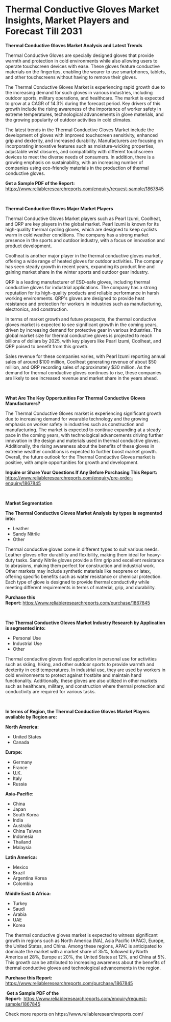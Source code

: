<p><h1>Thermal Conductive Gloves Market Insights, Market Players and Forecast Till 2031</h1></p><p><strong>Thermal Conductive Gloves Market Analysis and Latest Trends</strong></p>
<p><p>Thermal Conductive Gloves are specially designed gloves that provide warmth and protection in cold environments while also allowing users to operate touchscreen devices with ease. These gloves feature conductive materials on the fingertips, enabling the wearer to use smartphones, tablets, and other touchscreens without having to remove their gloves.</p><p>The Thermal Conductive Gloves Market is experiencing rapid growth due to the increasing demand for such gloves in various industries, including outdoor sports, military operations, and healthcare. The market is expected to grow at a CAGR of 14.3% during the forecast period. Key drivers of this growth include the rising awareness of the importance of worker safety in extreme temperatures, technological advancements in glove materials, and the growing popularity of outdoor activities in cold climates.</p><p>The latest trends in the Thermal Conductive Gloves Market include the development of gloves with improved touchscreen sensitivity, enhanced grip and dexterity, and increased durability. Manufacturers are focusing on incorporating innovative features such as moisture-wicking properties, adjustable wrist closures, and compatibility with different touchscreen devices to meet the diverse needs of consumers. In addition, there is a growing emphasis on sustainability, with an increasing number of companies using eco-friendly materials in the production of thermal conductive gloves.</p></p>
<p><strong>Get a Sample PDF of the Report:&nbsp;</strong> <a href="https://www.reliableresearchreports.com/enquiry/request-sample/1867845">https://www.reliableresearchreports.com/enquiry/request-sample/1867845</a></p>
<p>&nbsp;</p>
<p><strong>Thermal Conductive Gloves Major Market Players</strong></p>
<p><p>Thermal Conductive Gloves Market players such as Pearl Izumi, Coolheat, and QRP are key players in the global market. Pearl Izumi is known for its high-quality thermal cycling gloves, which are designed to keep cyclists warm in cold weather conditions. The company has a strong market presence in the sports and outdoor industry, with a focus on innovation and product development.</p><p>Coolheat is another major player in the thermal conductive gloves market, offering a wide range of heated gloves for outdoor activities. The company has seen steady growth in recent years, expanding its product line and gaining market share in the winter sports and outdoor gear industry.</p><p>QRP is a leading manufacturer of ESD-safe gloves, including thermal conductive gloves for industrial applications. The company has a strong reputation for its high-quality products and reliable performance in harsh working environments. QRP's gloves are designed to provide heat resistance and protection for workers in industries such as manufacturing, electronics, and construction.</p><p>In terms of market growth and future prospects, the thermal conductive gloves market is expected to see significant growth in the coming years, driven by increasing demand for protective gear in various industries. The global market size for thermal conductive gloves is projected to reach billions of dollars by 2025, with key players like Pearl Izumi, Coolheat, and QRP poised to benefit from this growth.</p><p>Sales revenue for these companies varies, with Pearl Izumi reporting annual sales of around $100 million, Coolheat generating revenue of about $50 million, and QRP recording sales of approximately $30 million. As the demand for thermal conductive gloves continues to rise, these companies are likely to see increased revenue and market share in the years ahead.</p></p>
<p>&nbsp;</p>
<p><strong>What Are The Key Opportunities For Thermal Conductive Gloves Manufacturers?</strong></p>
<p><p>The Thermal Conductive Gloves market is experiencing significant growth due to increasing demand for wearable technology and the growing emphasis on worker safety in industries such as construction and manufacturing. The market is expected to continue expanding at a steady pace in the coming years, with technological advancements driving further innovation in the design and materials used in thermal conductive gloves. Additionally, the rising awareness about the benefits of these gloves in extreme weather conditions is expected to further boost market growth. Overall, the future outlook for the Thermal Conductive Gloves market is positive, with ample opportunities for growth and development.</p></p>
<p><strong>Inquire or Share Your Questions If Any Before Purchasing This Report:</strong> <a href="https://www.reliableresearchreports.com/enquiry/pre-order-enquiry/1867845">https://www.reliableresearchreports.com/enquiry/pre-order-enquiry/1867845</a></p>
<p>&nbsp;</p>
<p><strong>Market Segmentation</strong></p>
<p><strong>The Thermal Conductive Gloves Market Analysis by types is segmented into:</strong></p>
<p><ul><li>Leather</li><li>Sandy Nitrile</li><li>Other</li></ul></p>
<p><p>Thermal conductive gloves come in different types to suit various needs. Leather gloves offer durability and flexibility, making them ideal for heavy-duty tasks. Sandy Nitrile gloves provide a firm grip and excellent resistance to abrasions, making them perfect for construction and industrial work. Other markets may include synthetic materials like neoprene or latex, offering specific benefits such as water resistance or chemical protection. Each type of glove is designed to provide thermal conductivity while meeting different requirements in terms of material, grip, and durability.</p></p>
<p><strong>Purchase this Report:&nbsp;</strong><a href="https://www.reliableresearchreports.com/purchase/1867845">https://www.reliableresearchreports.com/purchase/1867845</a></p>
<p>&nbsp;</p>
<p><strong>The Thermal Conductive Gloves Market Industry Research by Application is segmented into:</strong></p>
<p><ul><li>Personal Use</li><li>Industrial Use</li><li>Other</li></ul></p>
<p><p>Thermal conductive gloves find application in personal use for activities such as skiing, hiking, and other outdoor sports to provide warmth and dexterity in cold temperatures. In industrial use, they are used by workers in cold environments to protect against frostbite and maintain hand functionality. Additionally, these gloves are also utilized in other markets such as healthcare, military, and construction where thermal protection and conductivity are required for various tasks.</p></p>
<p>&nbsp;</p>
<p><strong>In terms of Region, the Thermal Conductive Gloves Market Players available by Region are:</strong></p>
<p>
    <p> <strong> North America: </strong>
        <ul>
            <li>United States</li>
            <li>Canada</li>
        </ul>
        </p> 
    <p> <strong> Europe: </strong>
        <ul>
            <li>Germany</li>
            <li>France</li>
            <li>U.K.</li>
            <li>Italy</li>
            <li>Russia</li>
        </ul>
        </p> 
    <p> <strong> Asia-Pacific: </strong>
        <ul>
            <li>China</li>
            <li>Japan</li>
            <li>South Korea</li>
            <li>India</li>
            <li>Australia</li>
            <li>China Taiwan</li>
            <li>Indonesia</li>
            <li>Thailand</li>
            <li>Malaysia</li>
        </ul>
        </p> 
    <p> <strong> Latin America: </strong>
        <ul>
            <li>Mexico</li>
            <li>Brazil</li>
            <li>Argentina Korea</li>
            <li>Colombia</li>
        </ul>
        </p> 
    <p> <strong> Middle East & Africa: </strong>
        <ul>
            <li>Turkey</li>
            <li>Saudi</li>
            <li>Arabia</li>
            <li>UAE</li>
            <li>Korea</li>
        </ul>
    </p>
    </p>
<p><p>The thermal conductive gloves market is expected to witness significant growth in regions such as North America (NA), Asia Pacific (APAC), Europe, the United States, and China. Among these regions, APAC is anticipated to dominate the market with a market share of 35%, followed by North America at 28%, Europe at 20%, the United States at 12%, and China at 5%. This growth can be attributed to increasing awareness about the benefits of thermal conductive gloves and technological advancements in the region.</p></p>
<p><strong>Purchase this Report: </strong><a href="https://www.reliableresearchreports.com/purchase/1867845">https://www.reliableresearchreports.com/purchase/1867845</a></p>
<p>&nbsp;<strong>Get a Sample PDF of the Report:&nbsp;&nbsp;</strong><a href="https://www.reliableresearchreports.com/enquiry/request-sample/1867845">https://www.reliableresearchreports.com/enquiry/request-sample/1867845</a></p>
<p><strong></strong></p>
<p>Check more reports on https://www.reliableresearchreports.com/</p>